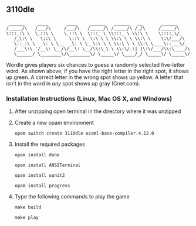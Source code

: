 ## 3110dle

```
 ______     ____       ____     ______   ______   __       ______      
/_____/\   /___/\     /___/\   /_____/\ /_____/\ /_/\     /_____/\     
\:::_:\ \  \_::\ \    \_::\ \  \:::_ \ \\:::_ \ \\:\ \    \::::_\/_    
   /_\:\ \   \::\ \     \::\ \  \:\ \ \ \\:\ \ \ \\:\ \    \:\/___/\   
   \::_:\ \  _\: \ \__  _\: \ \__\:\ \ \ \\:\ \ \ \\:\ \____\::___\/_  
   /___\:\ '/__\: \__/\/__\: \__/\\:\_\ \ \\:\/.:| |\:\/___/\\:\____/\ 
   \______/ \________\/\________\/ \_____\/ \____/_/ \_____\/ \_____\/ 
```

Wordle gives players six chances to guess a randomly selected five-letter word. As shown above, if you have the right letter in the right spot, it shows up green. A correct letter in the wrong spot shows up yellow. A letter that isn't in the word in *any* spot shows up gray (Cnet.com).

### Installation Instructions (Linux, Mac OS X, and Windows)

1. After unzipping open terminal in the directory where it was unzipped

2. Create a new opam environment

   ```opam switch create 3110dle ocaml-base-compiler.4.12.0```

3. Install the required packages

   ```opam install dune```

   ```opam install ANSITerminal```

   ```opam install ounit2```
   
   ```opam install progress```

4. Type the following commands to play the game

   ```make build```

   ```make play```









